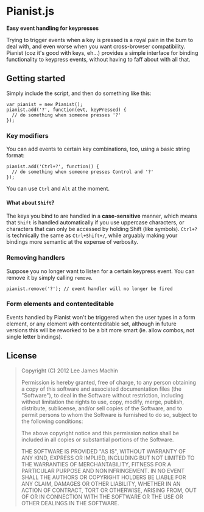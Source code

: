 # Pianist.js #
**Easy event handling for keypresses**

Trying to trigger events when a key is pressed is a royal pain in the
bum to deal with, and even worse when you want cross-browser
compatibility. Pianist (coz it's good with keys, eh...) provides a
simple interface for binding functionality to keypress events, without
having to faff about with all that.

## Getting started ##
Simply include the script, and then do something like this:

```
var pianist = new Pianist();
pianist.add('?', function(evt, keyPressed) {
  // do something when someone presses '?'
});
```

### Key modifiers ###
You can add events to certain key combinations, too, using a basic
string format:

```
pianist.add('Ctrl+?', function() {
  // do something when someone presses Control and '?'
});
```

You can use `Ctrl` and `Alt` at the moment.

#### What about `Shift`? ####
The keys you bind to are handled in a **case-sensitive** manner, which
means that `Shift` is handled automatically if you use uppercase
characters, or characters that can only be accessed by holding Shift
(like symbols). `Ctrl+?` is technically the same as `Ctrl+Shift+/`,
while arguably making your bindings more semantic at the expense of verbosity.

### Removing handlers ###
Suppose you no longer want to listen for a certain keypress event. You
can remove it by simply calling `remove`.

```
pianist.remove('?'); // event handler will no longer be fired
```

### Form elements and contenteditable ###
Events handled by Pianist won't be triggered when the user types in a
form element, or any element with contenteditable set, although in
future versions this will be reworked to be a bit more smart
(ie. allow combos, not single letter bindings).

## License ##

> Copyright (C) 2012 Lee James Machin
>
> Permission is hereby granted, free of charge, to any person obtaining
> a copy of this software and associated documentation files (the
> "Software"), to deal in the Software without restriction, including
> without limitation the rights to use, copy, modify, merge, publish,
> distribute, sublicense, and/or sell copies of the Software, and to
> permit persons to whom the Software is furnished to do so, subject to
> the following conditions:
>
> The above copyright notice and this permission notice shall be
> included in all copies or substantial portions of the Software.
>
> THE SOFTWARE IS PROVIDED "AS IS", WITHOUT WARRANTY OF ANY KIND,
> EXPRESS OR IMPLIED, INCLUDING BUT NOT LIMITED TO THE WARRANTIES OF
> MERCHANTABILITY, FITNESS FOR A PARTICULAR PURPOSE AND
> NONINFRINGEMENT. IN NO EVENT SHALL THE AUTHORS OR COPYRIGHT HOLDERS BE
> LIABLE FOR ANY CLAIM, DAMAGES OR OTHER LIABILITY, WHETHER IN AN ACTION
> OF CONTRACT, TORT OR OTHERWISE, ARISING FROM, OUT OF OR IN CONNECTION
> WITH THE SOFTWARE OR THE USE OR OTHER DEALINGS IN THE SOFTWARE.
